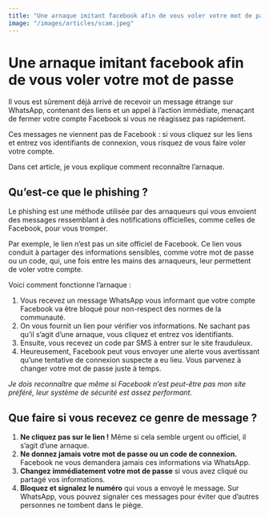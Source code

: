 ```yaml
---
title: "Une arnaque imitant facebook afin de vous voler votre mot de passe"
image: "/images/articles/scam.jpeg"
---
```


# Une arnaque imitant facebook afin de vous voler votre mot de passe

Il vous est sûrement déjà arrivé de recevoir un message étrange sur WhatsApp, contenant des liens et un appel à l’action immédiate, menaçant de fermer votre compte Facebook si vous ne réagissez pas rapidement.

Ces messages ne viennent pas de Facebook : si vous cliquez sur les liens et entrez vos identifiants de connexion, vous risquez de vous faire voler votre compte.

Dans cet article, je vous explique comment reconnaître l’arnaque.

## Qu’est-ce que le phishing ?

Le phishing est une méthode utilisée par des arnaqueurs qui vous envoient des messages ressemblant à des notifications officielles, comme celles de Facebook, pour vous tromper.

Par exemple, le lien n’est pas un site officiel de Facebook. Ce lien vous conduit à partager des informations sensibles, comme votre mot de passe ou un code, qui, une fois entre les mains des arnaqueurs, leur permettent de voler votre compte.

Voici comment fonctionne l’arnaque :

1.  Vous recevez un message WhatsApp vous informant que votre compte Facebook va être bloqué pour non-respect des normes de la communauté.
2.  On vous fournit un lien pour vérifier vos informations. Ne sachant pas qu’il s’agit d’une arnaque, vous cliquez et entrez vos identifiants.
3.  Ensuite, vous recevez un code par SMS à entrer sur le site frauduleux.
4.  Heureusement, Facebook peut vous envoyer une alerte vous avertissant qu’une tentative de connexion suspecte a eu lieu. Vous parvenez à changer votre mot de passe juste à temps.

_Je dois reconnaître que même si Facebook n’est peut-être pas mon site préféré, leur système de sécurité est assez performant._

## Que faire si vous recevez ce genre de message ?

1.  **Ne cliquez pas sur le lien !** Même si cela semble urgent ou officiel, il s’agit d’une arnaque.
2.  **Ne donnez jamais votre mot de passe ou un code de connexion.** Facebook ne vous demandera jamais ces informations via WhatsApp.
3.  **Changez immédiatement votre mot de passe** si vous avez cliqué ou partagé vos informations.
4.  **Bloquez et signalez le numéro** qui vous a envoyé le message. Sur WhatsApp, vous pouvez signaler ces messages pour éviter que d’autres personnes ne tombent dans le piège.
